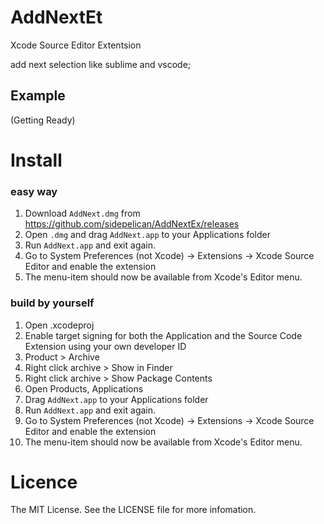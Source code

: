 # AddNextEt
Xcode Source Editor Extentsion

add next selection like sublime and vscode;

## Example

(Getting Ready)

# Install

### easy way
1. Download `AddNext.dmg` from https://github.com/sidepelican/AddNextEx/releases
1. Open `.dmg` and drag `AddNext.app` to your Applications folder
1. Run `AddNext.app` and exit again.
1. Go to System Preferences (not Xcode) -> Extensions -> Xcode Source Editor and enable the extension
1. The menu-item should now be available from Xcode's Editor menu.

### build by yourself
1. Open .xcodeproj
1. Enable target signing for both the Application and the Source Code Extension using your own developer ID
1. Product > Archive
1. Right click archive > Show in Finder
1. Right click archive > Show Package Contents
1. Open Products, Applications
1. Drag `AddNext.app` to your Applications folder
1. Run `AddNext.app` and exit again.
1. Go to System Preferences (not Xcode) -> Extensions -> Xcode Source Editor and enable the extension
1. The menu-item should now be available from Xcode's Editor menu.

# Licence
The MIT License. See the LICENSE file for more infomation.
